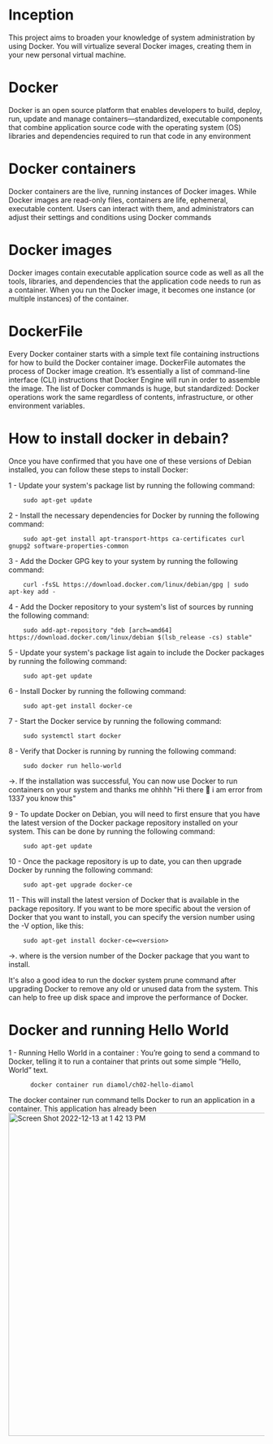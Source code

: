 # Inception

This project aims to broaden your knowledge of system administration by using Docker. You will virtualize several Docker images, creating them in your new personal virtual machine.
# Docker

Docker is an open source platform that enables developers to build, deploy, run, update and manage containers—standardized, executable components that combine application source code with the operating system (OS) libraries and dependencies required to run that code in any environment
# Docker containers

Docker containers are the live, running instances of Docker images. While Docker images are read-only files, containers are life, ephemeral, executable content. Users can interact with them, and administrators can adjust their settings and conditions using Docker commands
# Docker images

Docker images contain executable application source code as well as all the tools, libraries, and dependencies that the application code needs to run as a container. When you run the Docker image, it becomes one instance (or multiple instances) of the container. 

# DockerFile

Every Docker container starts with a simple text file containing instructions for how to build the Docker container image. DockerFile automates the process of Docker image creation. It’s essentially a list of command-line interface (CLI) instructions that Docker Engine will run in order to assemble the image. The list of Docker commands is huge, but standardized: Docker operations work the same regardless of contents, infrastructure, or other environment variables.

# How to install docker in debain?

Once you have confirmed that you have one of these versions of Debian installed, you can follow these steps to install Docker:

1 - Update your system's package list by running the following command:

        sudo apt-get update
 
2 - Install the necessary dependencies for Docker by running the following command:
        
        sudo apt-get install apt-transport-https ca-certificates curl gnupg2 software-properties-common

3 - Add the Docker GPG key to your system by running the following command:

        curl -fsSL https://download.docker.com/linux/debian/gpg | sudo apt-key add -
        
4 - Add the Docker repository to your system's list of sources by running the following command:

        sudo add-apt-repository "deb [arch=amd64] https://download.docker.com/linux/debian $(lsb_release -cs) stable"
        
5 - Update your system's package list again to include the Docker packages by running the following command:

        sudo apt-get update
        
6 - Install Docker by running the following command:
        
        sudo apt-get install docker-ce
        
7 - Start the Docker service by running the following command:

        sudo systemctl start docker
        
8 - Verify that Docker is running by running the following command:
        
        sudo docker run hello-world
->. If the installation was successful, You can now use Docker to run containers on your system  and thanks me ohhhh "Hi there 👋 i am error from 1337 you know this"

9 - To update Docker on Debian, you will need to first ensure that you have the latest version of the Docker package repository installed on your system. This can be done by running the following command:

        sudo apt-get update

10 - Once the package repository is up to date, you can then upgrade Docker by running the following command:

        sudo apt-get upgrade docker-ce

11 - This will install the latest version of Docker that is available in the package repository. If you want to be more specific about the version of Docker that you want to install, you can specify the version number using the -V option, like this:

        sudo apt-get install docker-ce=<version>

->. where <version> is the version number of the Docker package that you want to install.

It's also a good idea to run the docker system prune command after upgrading Docker to remove any old or unused data from the system. This can help to free up disk space and improve the performance of Docker.

# Docker and running Hello World
        
1 - Running Hello World in a container :
   You’re going to send a command to Docker, telling it to run a container that prints out some simple “Hello, World” text.
        
          docker container run diamol/ch02-hello-diamol
   The docker container run command tells Docker to run an application in a container. This application has already been
     <img width="636" alt="Screen Shot 2022-12-13 at 1 42 13 PM" src="https://user-images.githubusercontent.com/69278312/207321049-128841e9-c588-4331-a8de-8d732fdbc8ae.png">

        
